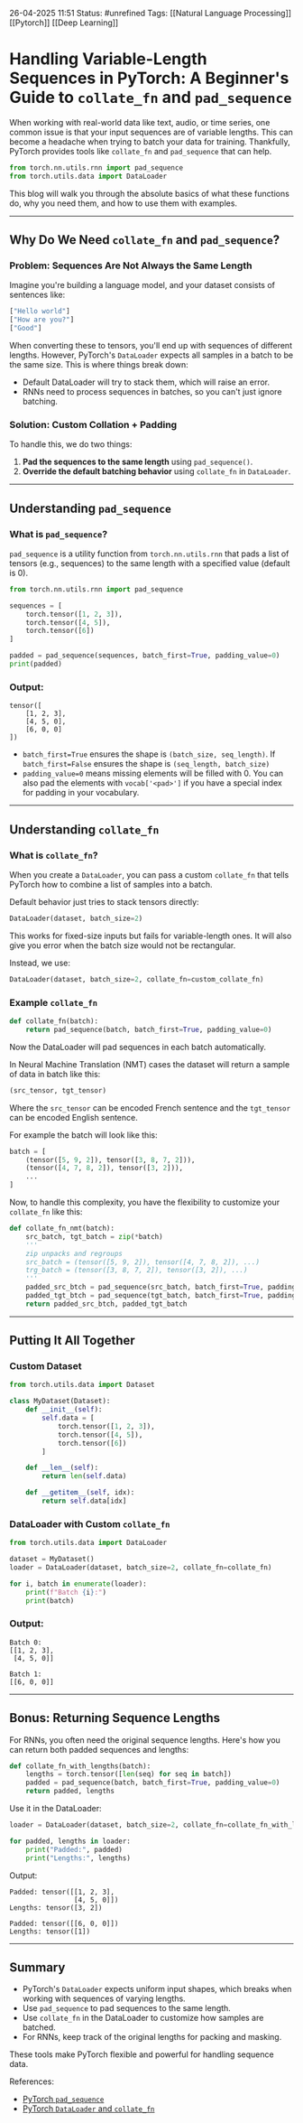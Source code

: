 26-04-2025 11:51
Status: #unrefined 
Tags: [[Natural Language Processing]] [[Pytorch]] [[Deep Learning]]


# Handling Variable-Length Sequences in PyTorch: A Beginner's Guide to `collate_fn` and `pad_sequence`

When working with real-world data like text, audio, or time series, one common issue is that your input sequences are of variable lengths. This can become a headache when trying to batch your data for training. Thankfully, PyTorch provides tools like `collate_fn` and `pad_sequence` that can help.

```python
from torch.nn.utils.rnn import pad_sequence
from torch.utils.data import DataLoader
```

This blog will walk you through the absolute basics of what these functions do, why you need them, and how to use them with examples.

---

## Why Do We Need `collate_fn` and `pad_sequence`?

### Problem: Sequences Are Not Always the Same Length

Imagine you're building a language model, and your dataset consists of sentences like:

```python
["Hello world"]
["How are you?"]
["Good"]
```

When converting these to tensors, you'll end up with sequences of different lengths. However, PyTorch's `DataLoader` expects all samples in a batch to be the same size. This is where things break down:

- Default DataLoader will try to stack them, which will raise an error.
- RNNs need to process sequences in batches, so you can't just ignore batching.

### Solution: Custom Collation + Padding

To handle this, we do two things:

1. **Pad the sequences to the same length** using `pad_sequence()`.
2. **Override the default batching behavior** using `collate_fn` in `DataLoader`.

---

## Understanding `pad_sequence`

### What is `pad_sequence`?

`pad_sequence` is a utility function from `torch.nn.utils.rnn` that pads a list of tensors (e.g., sequences) to the same length with a specified value (default is 0).

```python
from torch.nn.utils.rnn import pad_sequence

sequences = [
    torch.tensor([1, 2, 3]),
    torch.tensor([4, 5]),
    torch.tensor([6])
]

padded = pad_sequence(sequences, batch_first=True, padding_value=0)
print(padded)
```

### Output:

```
tensor([
    [1, 2, 3],
    [4, 5, 0],
    [6, 0, 0]
])
```

- `batch_first=True` ensures the shape is `(batch_size, seq_length)`. If `batch_first=False` ensures the shape is `(seq_length, batch_size)`
- `padding_value=0` means missing elements will be filled with 0. You can also pad the elements with `vocab['<pad>']` if you have a special index for padding in your vocabulary.

---

## Understanding `collate_fn`

### What is `collate_fn`?

When you create a `DataLoader`, you can pass a custom `collate_fn` that tells PyTorch how to combine a list of samples into a batch.

Default behavior just tries to stack tensors directly:

```python
DataLoader(dataset, batch_size=2)
```

This works for fixed-size inputs but fails for variable-length ones. It will also give you error when the batch size would not be rectangular.

Instead, we use:

```python
DataLoader(dataset, batch_size=2, collate_fn=custom_collate_fn)
```

### Example `collate_fn`

```python
def collate_fn(batch):
    return pad_sequence(batch, batch_first=True, padding_value=0)
```

Now the DataLoader will pad sequences in each batch automatically.

In Neural Machine Translation (NMT) cases the dataset will return a sample of data in batch like this:

```python
(src_tensor, tgt_tensor)
```

Where the `src_tensor` can be encoded French sentence and the `tgt_tensor` can be encoded English sentence.

For example the batch will look like this:

```python
batch = [
    (tensor([5, 9, 2]), tensor([3, 8, 7, 2])),
    (tensor([4, 7, 8, 2]), tensor([3, 2])),
    ...
]
```

Now, to handle this complexity, you have the flexibility to customize your `collate_fn` like this:

```python
def collate_fn_nmt(batch):
	src_batch, tgt_batch = zip(*batch)
	'''
	zip unpacks and regroups
	src_batch = (tensor([5, 9, 2]), tensor([4, 7, 8, 2]), ...)
	trg_batch = (tensor([3, 8, 7, 2]), tensor([3, 2]), ...)
	'''
	padded_src_btch = pad_sequence(src_batch, batch_first=True, padding_value=vocab_src['<pad>'])
	padded_tgt_btch = pad_sequence(tgt_batch, batch_first=True, padding_value=vocab_tgt['<pad>'])
	return padded_src_btch, padded_tgt_batch

```

---

## Putting It All Together

### Custom Dataset

```python
from torch.utils.data import Dataset

class MyDataset(Dataset):
    def __init__(self):
        self.data = [
            torch.tensor([1, 2, 3]),
            torch.tensor([4, 5]),
            torch.tensor([6])
        ]

    def __len__(self):
        return len(self.data)

    def __getitem__(self, idx):
        return self.data[idx]
```

### DataLoader with Custom `collate_fn`

```python
from torch.utils.data import DataLoader

dataset = MyDataset()
loader = DataLoader(dataset, batch_size=2, collate_fn=collate_fn)

for i, batch in enumerate(loader):
    print(f"Batch {i}:")
    print(batch)
```

### Output:

```
Batch 0:
[[1, 2, 3],
 [4, 5, 0]]

Batch 1:
[[6, 0, 0]]
```

---

## Bonus: Returning Sequence Lengths

For RNNs, you often need the original sequence lengths. Here's how you can return both padded sequences and lengths:

```python
def collate_fn_with_lengths(batch):
    lengths = torch.tensor([len(seq) for seq in batch])
    padded = pad_sequence(batch, batch_first=True, padding_value=0)
    return padded, lengths
```

Use it in the DataLoader:

```python
loader = DataLoader(dataset, batch_size=2, collate_fn=collate_fn_with_lengths)

for padded, lengths in loader:
    print("Padded:", padded)
    print("Lengths:", lengths)
```

Output:

```
Padded: tensor([[1, 2, 3],
                [4, 5, 0]])
Lengths: tensor([3, 2])

Padded: tensor([[6, 0, 0]])
Lengths: tensor([1])
```

---

## Summary

- PyTorch's `DataLoader` expects uniform input shapes, which breaks when working with sequences of varying lengths.
- Use `pad_sequence` to pad sequences to the same length.
- Use `collate_fn` in the DataLoader to customize how samples are batched.
- For RNNs, keep track of the original lengths for packing and masking.

These tools make PyTorch flexible and powerful for handling sequence data.

References:
- [PyTorch `pad_sequence`](https://pytorch.org/docs/stable/generated/torch.nn.utils.rnn.pad_sequence.html)
- [PyTorch `DataLoader` and `collate_fn`](https://pytorch.org/docs/stable/data.html#dataloader-collate-fn)
